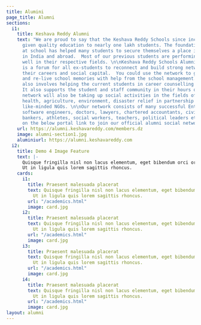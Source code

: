 ```yaml
---
title: Alumini
page_title: Alumni
sections:
  i1:
    title: Keshava Reddy Alumni
    text: "We are proud to say that the Keshava Reddy Schools since inception have
      given quality education to nearly one lakh students. The foundation provided
      at school has helped many students to secure themselves a place in top colleges/universities
      in India and abroad.  Most of our previous students are performing exceptionally
      well in their respective fields. \n\nKeshava Reddy Schools Alumni Association
      is a forum for all ex-students to reconnect and build strong networks to strengthen
      their careers and social capital.  You could use the network to get together
      and re-live school memories with help from the school management. The association
      also involves helping the current students in career counselling and guidance.
      It also supports the student and staff community in their hours of need.  Alumni
      network will also be taking up social activities in the fields of education,
      health, agriculture, environment, disaster relief in partnership with other
      like-minded NGOs. \n\nOur network consists of many successful Entrepreneurs,
      software engineers, doctors, lawyers, chartered accountants, civil servants,
      bankers, athletes, social workers, teachers, political leaders etc.\n\nClick
      on the below portal link to join our official alumni social network. "
    url: https://alumni.keshavareddy.com/members.dz
    image: alumni-section1.jpg
    aluminiurl: https://alumni.keshavareddy.com
  i2:
    title: Demo 4 Image Feature
    text: |-
      Quisque fringilla nisl non lacus elementum, eget bibendum orci ornare.
      Ut in ligula quis lorem sagittis rhoncus.
    cards:
      i1:
        title: Praesent malesuada placerat
        text: Quisque fringilla nisl non lacus elementum, eget bibendum orci ornare.
          Ut in ligula quis lorem sagittis rhoncus.
        url: "/academics.html"
        image: card.jpg
      i2:
        title: Praesent malesuada placerat
        text: Quisque fringilla nisl non lacus elementum, eget bibendum orci ornare.
          Ut in ligula quis lorem sagittis rhoncus.
        url: "/academics.html"
        image: card.jpg
      i3:
        title: Praesent malesuada placerat
        text: Quisque fringilla nisl non lacus elementum, eget bibendum orci ornare.
          Ut in ligula quis lorem sagittis rhoncus.
        url: "/academics.html"
        image: card.jpg
      i4:
        title: Praesent malesuada placerat
        text: Quisque fringilla nisl non lacus elementum, eget bibendum orci ornare.
          Ut in ligula quis lorem sagittis rhoncus.
        url: "/academics.html"
        image: card.jpg
layout: alumni
---
```


